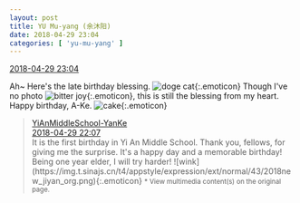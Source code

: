 ```yaml
---
layout: post
title: YU Mu-yang (余沐阳)
date: 2018-04-29 23:04
categories: [ 'yu-mu-yang' ]
---
```


<div class="weibo-info">
  <a href="https://weibo.com/6505651747/GenKItYDl">2018-04-29 23:04</a>
</div>

Ah~ Here's the late birthday blessing. ![doge cat](https://img.t.sinajs.cn/t4/appstyle/expression/ext/normal/7b/2018new_miaomiao_org.png){:.emoticon} Though I've no photo ![bitter joy](https://img.t.sinajs.cn/t4/appstyle/expression/ext/normal/83/2018new_kuxiao_org.png){:.emoticon}, this is still the blessing from my heart. Happy birthday, A-Ke. ![cake](https://img.t.sinajs.cn/t4/appstyle/expression/ext/normal/f9/2018new_dangao_org.png){:.emoticon}

<!-- more -->

> <div class="weibo-post-name">
>   <a href="https://weibo.com/u/6505423304">YiAnMiddleSchool-YanKe</a>
> </div>
> <div class="weibo-info">
>   <a href="https://weibo.com/6505423304/GennNbgKB">2018-04-29 22:07</a>
> </div>
> It is the first birthday in Yi An Middle School. Thank you, fellows, for giving me the surprise. It's a happy day and a memorable birthday! Being one year elder, I will try harder! ![wink](https://img.t.sinajs.cn/t4/appstyle/expression/ext/normal/43/2018new_jiyan_org.png){:.emoticon}  
> <small>* View multimedia content(s) on the original page.</small>
